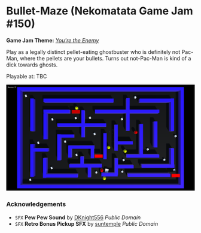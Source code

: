 # Bullet-Maze (Nekomatata Game Jam #150)
**Game Jam Theme:** _[You're the Enemy](https://itch.io/jam/weekly-game-jam-150)_

Play as a legally distinct pellet-eating ghostbuster who is definitely not Pac-Man, where the pellets are your bullets. Turns out not-Pac-Man is kind of a dick towards ghosts.

Playable at: TBC

![Screenshot](/Screenshot1.png)

### Acknowledgements
- `SFX` **Pew Pew Sound** by [DKnight556](http://soundbible.com/1949-Pew-Pew.html) *Public Domain*
- `SFX` **Retro Bonus Pickup SFX** by [suntemple](https://freesound.org/people/suntemple/sounds/253172/) *Public Domain*
